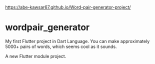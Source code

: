 https://abe-kawsar67.github.io/Word-pair-generator-project/

# wordpair_generator

My first Flutter project in Dart Language. You can make approximately 5000+ pairs of words, which seems cool as it sounds.

A new Flutter module project.

